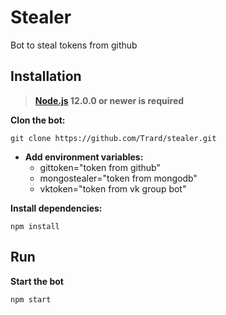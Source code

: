 # Stealer

Bot to steal tokens from github

## Installation
> **[Node.js](https://nodejs.org/) 12.0.0 or newer is required**
 
**Clon the bot:**
```
git clone https://github.com/Trard/stealer.git
```

- **Add environment variables:**
    - gittoken="token from github"
    - mongostealer="token from mongodb"
    - vktoken="token from vk group bot"

**Install dependencies:**
```
npm install
```

## Run
**Start the bot**
```
npm start
```
